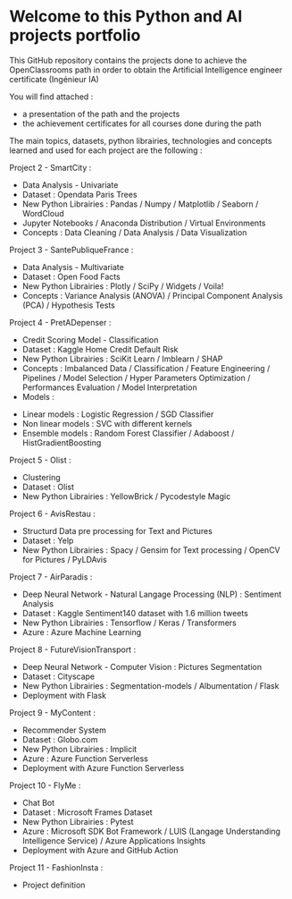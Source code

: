 # Welcome to this Python and AI projects portfolio

This GitHub repository contains the projects done to achieve the OpenClassrooms path in order to obtain the Artificial Intelligence engineer certificate (Ingénieur IA)

You will find attached :
- a presentation of the path and the projects
- the achievement certificates for all courses done during the path

The main topics, datasets, python librairies, technologies and concepts learned and used for each project are the following :

Project 2 - SmartCity :
- Data Analysis - Univariate
- Dataset : Opendata Paris Trees
- New Python Librairies : Pandas / Numpy / Matplotlib / Seaborn / WordCloud
- Jupyter Notebooks / Anaconda Distribution / Virtual Environments
- Concepts : Data Cleaning / Data Analysis / Data Visualization

Project 3 - SantePubliqueFrance :
- Data Analysis - Multivariate
- Dataset : Open Food Facts
- New Python Librairies : Plotly / SciPy / Widgets / Voila!
- Concepts : Variance Analysis (ANOVA) / Principal Component Analysis (PCA) / Hypothesis Tests

Project 4 - PretADepenser :
- Credit Scoring Model - Classification
- Dataset : Kaggle Home Credit Default Risk
- New Python Librairies : SciKit Learn / Imblearn / SHAP
- Concepts : Imbalanced Data / Classification / Feature Engineering / Pipelines / Model Selection / Hyper Parameters Optimization / Performances Evaluation / Model Interpretation
- Models : 
+ Linear models : Logistic Regression / SGD Classifier
+ Non linear models : SVC with different kernels 
+ Ensemble models : Random Forest Classifier / Adaboost / HistGradientBoosting 

Project 5 - Olist :
- Clustering
- Dataset : Olist
- New Python Librairies : YellowBrick / Pycodestyle Magic

Project 6 - AvisRestau :
- Structurd Data pre processing for Text and Pictures
- Dataset : Yelp
- New Python Librairies : Spacy / Gensim for Text processing / OpenCV for Pictures / PyLDAvis

Project 7 - AirParadis :
- Deep Neural Network - Natural Langage Processing (NLP) : Sentiment Analysis
- Dataset : Kaggle Sentiment140 dataset with 1.6 million tweets
- New Python Librairies : Tensorflow / Keras / Transformers
- Azure : Azure Machine Learning

Project 8 - FutureVisionTransport :
- Deep Neural Network - Computer Vision : Pictures Segmentation
- Dataset : Cityscape
- New Python Librairies : Segmentation-models / Albumentation / Flask
- Deployment with Flask

Project 9 - MyContent :
- Recommender System
- Dataset : Globo.com
- New Python Librairies : Implicit
- Azure : Azure Function Serverless
- Deployment with Azure Function Serverless
 
Project 10 - FlyMe :
- Chat Bot
- Dataset : Microsoft Frames Dataset
- New Python Librairies : Pytest
- Azure : Microsoft SDK Bot Framework / LUIS (Langage Understanding Intelligence Service) / Azure Applications Insights
- Deployment with Azure and GitHub Action


Project 11 - FashionInsta :
- Project definition
